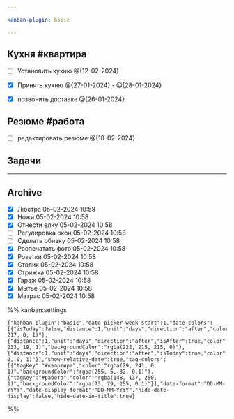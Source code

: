```yaml
---

kanban-plugin: basic

---
```


## Кухня #квартира

- [ ] Установить кухню @{12-02-2024}
- [x] Принять кухню @{27-01-2024} - @{28-01-2024}
- [x] позвонить доставке @{26-01-2024}


## Резюме #работа

- [ ] редактировать резюме @{10-02-2024}


## Задачи



***

## Archive

- [x] Люстра 05-02-2024 10:58
- [x] Ножи 05-02-2024 10:58
- [x] Отнести елку 05-02-2024 10:58
- [ ] Регулировка окон 05-02-2024 10:58
- [ ] Сделать обивку 05-02-2024 10:58
- [x] Распечатать фото 05-02-2024 10:58
- [x] Розетки 05-02-2024 10:58
- [x] Столик 05-02-2024 10:58
- [x] Стрижка 05-02-2024 10:58
- [x] Гараж 05-02-2024 10:58
- [x] Мытье 05-02-2024 10:58
- [x] Матрас 05-02-2024 10:58

%% kanban:settings
```
{"kanban-plugin":"basic","date-picker-week-start":1,"date-colors":[{"isToday":false,"distance":1,"unit":"days","direction":"after","color":"rgba(255, 217, 0, 1)"},{"distance":1,"unit":"days","direction":"after","isAfter":true,"color":"rgba(8, 233, 19, 1)","backgroundColor":"rgba(222, 215, 215, 0)"},{"distance":1,"unit":"days","direction":"after","isToday":true,"color":"rgba(255, 0, 0, 1)"}],"show-relative-date":true,"tag-colors":[{"tagKey":"#квартира","color":"rgba(29, 241, 0, 1)","backgroundColor":"rgba(255, 5, 32, 0.1)"},{"tagKey":"#работа","color":"rgba(148, 137, 250, 1)","backgroundColor":"rgba(73, 79, 255, 0.1)"}],"date-format":"DD-MM-YYYY","date-display-format":"DD-MM-YYYY","hide-date-display":false,"hide-date-in-title":true}
```
%%